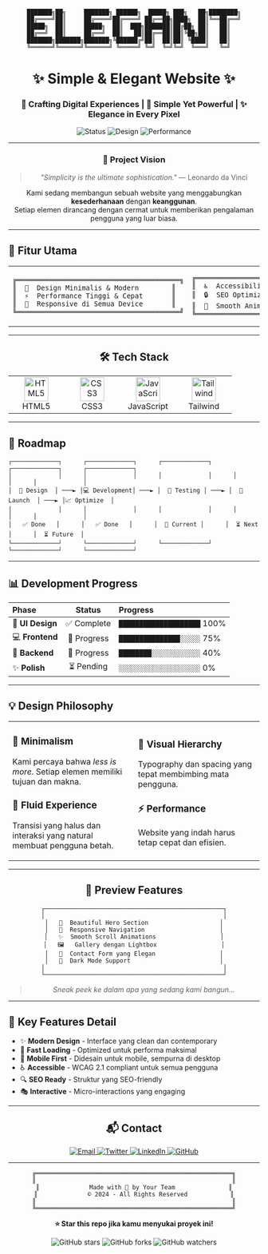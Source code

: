 <div align="center">

```
███████╗██╗     ███████╗ ██████╗  █████╗ ███╗   ██╗████████╗
██╔════╝██║     ██╔════╝██╔════╝ ██╔══██╗████╗  ██║╚══██╔══╝
█████╗  ██║     █████╗  ██║  ███╗███████║██╔██╗ ██║   ██║   
██╔══╝  ██║     ██╔══╝  ██║   ██║██╔══██║██║╚██╗██║   ██║   
███████╗███████╗███████╗╚██████╔╝██║  ██║██║ ╚████║   ██║   
╚══════╝╚══════╝╚══════╝ ╚═════╝ ╚═╝  ╚═╝╚═╝  ╚═══╝   ╚═╝   
```

# ✨ Simple & Elegant Website ✨

### 🎨 Crafting Digital Experiences | 💎 Simple Yet Powerful | ✨ Elegance in Every Pixel

<p align="center">
  <img src="https://img.shields.io/badge/Status-In%20Development-6366F1?style=for-the-badge&logo=rocket&logoColor=white" alt="Status"/>
  <img src="https://img.shields.io/badge/Design-Elegant-EC4899?style=for-the-badge&logo=figma&logoColor=white" alt="Design"/>
  <img src="https://img.shields.io/badge/Performance-Optimized-10B981?style=for-the-badge&logo=lightning&logoColor=white" alt="Performance"/>
</p>

---

### 🎯 **Project Vision**

> *"Simplicity is the ultimate sophistication."* — Leonardo da Vinci

Kami sedang membangun sebuah website yang menggabungkan **kesederhanaan** dengan **keanggunan**.  
Setiap elemen dirancang dengan cermat untuk memberikan pengalaman pengguna yang luar biasa.

---

</div>

## 🌟 Fitur Utama

<table>
<tr>
<td>

```
╔════════════════════════════════════════╗
║  🎨  Design Minimalis & Modern        ║
║  ⚡  Performance Tinggi & Cepat       ║
║  📱  Responsive di Semua Device       ║
╚════════════════════════════════════════╝
```

</td>
<td>

```
╔════════════════════════════════════════╗
║  ♿  Accessibility First               ║
║  🔒  SEO Optimized                     ║
║  🌈  Smooth Animations                 ║
╚════════════════════════════════════════╝
```

</td>
</tr>
</table>

---

<div align="center">

## 🛠️ Tech Stack

<table>
<tr>
<td align="center" width="96">
<img src="https://cdn.jsdelivr.net/gh/devicons/devicon/icons/html5/html5-original.svg" width="48" height="48" alt="HTML5" />
<br>HTML5
</td>
<td align="center" width="96">
<img src="https://cdn.jsdelivr.net/gh/devicons/devicon/icons/css3/css3-original.svg" width="48" height="48" alt="CSS3" />
<br>CSS3
</td>
<td align="center" width="96">
<img src="https://cdn.jsdelivr.net/gh/devicons/devicon/icons/javascript/javascript-original.svg" width="48" height="48" alt="JavaScript" />
<br>JavaScript
</td>
<td align="center" width="96">
<img src="https://cdn.jsdelivr.net/gh/devicons/devicon/icons/tailwindcss/tailwindcss-plain.svg" width="48" height="48" alt="Tailwind" />
<br>Tailwind
</td>
</tr>
</table>

</div>

---

## 🚀 Roadmap

```
┌─────────────┐      ┌─────────────┐      ┌─────────────┐      ┌─────────────┐      ┌─────────────┐
│             │      │             │      │             │      │             │      │             │
│  🎨 Design  │ ───► │💻 Development│ ───► │  🧪 Testing │ ───► │  🚀 Launch  │ ───► │📈 Optimize  │
│             │      │             │      │             │      │             │      │             │
│   ✅ Done   │      │   ✅ Done   │      │  🔵 Current │      │  ⏳ Next    │      │  ⏳ Future  │
└─────────────┘      └─────────────┘      └─────────────┘      └─────────────┘      └─────────────┘
```

---

## 📊 Development Progress

<div align="center">

| Phase | Status | Progress |
|:------|:------:|:---------|
| 🎨 **UI Design** | ✅ Complete | `████████████████████` 100% |
| 💻 **Frontend** | 🔄 Progress | `███████████████░░░░░` 75% |
| 🔧 **Backend** | 🔄 Progress | `████████░░░░░░░░░░░░` 40% |
| ✨ **Polish** | ⏳ Pending | `░░░░░░░░░░░░░░░░░░░░` 0% |

</div>

---

## 💡 Design Philosophy

<table>
<tr>
<td width="50%">

### 🎯 Minimalism
Kami percaya bahwa *less is more*. Setiap elemen memiliki tujuan dan makna.

### 🌊 Fluid Experience
Transisi yang halus dan interaksi yang natural membuat pengguna betah.

</td>
<td width="50%">

### 🎨 Visual Hierarchy
Typography dan spacing yang tepat membimbing mata pengguna.

### ⚡ Performance
Website yang indah harus tetap cepat dan efisien.

</td>
</tr>
</table>

---

<div align="center">

## 📸 Preview Features

```
┌──────────────────────────────────────────────────┐
│                                                  │
│   🎨  Beautiful Hero Section                    │
│   📱  Responsive Navigation                     │
│   ✨  Smooth Scroll Animations                  │
│   🖼️   Gallery dengan Lightbox                  │
│   📝  Contact Form yang Elegan                  │
│   🌙  Dark Mode Support                         │
│                                                  │
└──────────────────────────────────────────────────┘
```

> *Sneak peek ke dalam apa yang sedang kami bangun...*

</div>

---

## 🎯 Key Features Detail

- ✨ **Modern Design** - Interface yang clean dan contemporary
- 🚀 **Fast Loading** - Optimized untuk performa maksimal
- 📱 **Mobile First** - Didesain untuk mobile, sempurna di desktop
- ♿ **Accessible** - WCAG 2.1 compliant untuk semua pengguna
- 🔍 **SEO Ready** - Struktur yang SEO-friendly
- 🎭 **Interactive** - Micro-interactions yang engaging

---

<div align="center">

## 📬 Contact

<p align="center">
  <a href="mailto:your.email@example.com">
    <img src="https://img.shields.io/badge/Email-D14836?style=for-the-badge&logo=gmail&logoColor=white" alt="Email"/>
  </a>
  <a href="https://twitter.com/yourusername">
    <img src="https://img.shields.io/badge/Twitter-1DA1F2?style=for-the-badge&logo=twitter&logoColor=white" alt="Twitter"/>
  </a>
  <a href="https://linkedin.com/in/yourusername">
    <img src="https://img.shields.io/badge/LinkedIn-0077B5?style=for-the-badge&logo=linkedin&logoColor=white" alt="LinkedIn"/>
  </a>
  <a href="https://github.com/yourusername">
    <img src="https://img.shields.io/badge/GitHub-100000?style=for-the-badge&logo=github&logoColor=white" alt="GitHub"/>
  </a>
</p>

---

```
╔═══════════════════════════════════════════════════════╗
║                                                       ║
║              Made with 💜 by Your Team               ║
║              © 2024 - All Rights Reserved            ║
║                                                       ║
╚═══════════════════════════════════════════════════════╝
```

**⭐ Star this repo jika kamu menyukai proyek ini!**

![GitHub stars](https://img.shields.io/github/stars/yourusername/yourrepo?style=social)
![GitHub forks](https://img.shields.io/github/forks/yourusername/yourrepo?style=social)
![GitHub watchers](https://img.shields.io/github/watchers/yourusername/yourrepo?style=social)

</div>

